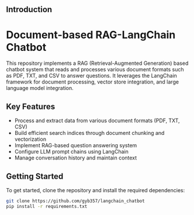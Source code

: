 ## Introduction

# Document-based RAG-LangChain Chatbot
This repository implements a RAG (Retrieval-Augmented Generation) based chatbot system that reads and processes various document formats such as PDF, TXT, and CSV to answer questions. It leverages the LangChain framework for document processing, vector store integration, and large language model integration.




## Key Features

 - Process and extract data from various document formats (PDF, TXT, CSV)
 - Build efficient search indices through document chunking and vectorization
 - Implement RAG-based question answering system
 - Configure LLM prompt chains using LangChain
 - Manage conversation history and maintain context




## Getting Started

To get started, clone the repository and install the required dependencies:

```bash
git clone https://github.com/gyb357/langchain_chatbot
pip install -r requirements.txt
```



